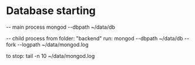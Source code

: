 # Database starting 

-- main process
mongod --dbpath ~/data/db


-- child process
from folder: "backend" run: 
mongod --dbpath ~/data/db --fork --logpath ~/data/mongod.log

to stop:
tail -n 10 ~/data/mongod.log
